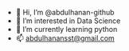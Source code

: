 - 👋 Hi, I’m @abdulhanan-github
- 👀 I’m interested in Data Science
- 🌱 I’m currently learning python
- 📫 abdulhanansst@gmail.com

<!---
abdulhanan-github/abdulhanan-github is a ✨ special ✨ repository because its `README.md` (this file) appears on your GitHub profile.
You can click the Preview link to take a look at your changes.
--->
